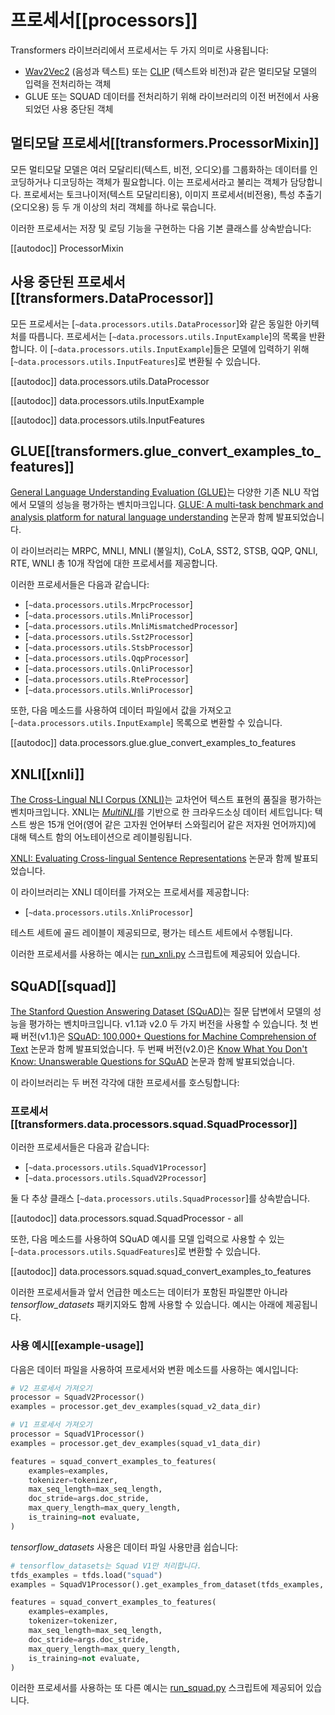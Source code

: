 <!--Copyright 2020 The HuggingFace Team. All rights reserved.

Licensed under the Apache License, Version 2.0 (the "License"); you may not use this file except in compliance with
the License. You may obtain a copy of the License at

http://www.apache.org/licenses/LICENSE-2.0

Unless required by applicable law or agreed to in writing, software distributed under the License is distributed on
an "AS IS" BASIS, WITHOUT WARRANTIES OR CONDITIONS OF ANY KIND, either express or implied. See the License for the
specific language governing permissions and limitations under the License.

⚠️ Note that this file is in Markdown but contain specific syntax for our doc-builder (similar to MDX) that may not be
rendered properly in your Markdown viewer.

-->

# 프로세서[[processors]]

Transformers 라이브러리에서 프로세서는 두 가지 의미로 사용됩니다:
- [Wav2Vec2](../model_doc/wav2vec2) (음성과 텍스트) 또는 [CLIP](../model_doc/clip) (텍스트와 비전)과 같은 멀티모달 모델의 입력을 전처리하는 객체
- GLUE 또는 SQUAD 데이터를 전처리하기 위해 라이브러리의 이전 버전에서 사용되었던 사용 중단된 객체

## 멀티모달 프로세서[[transformers.ProcessorMixin]]

모든 멀티모달 모델은 여러 모달리티(텍스트, 비전, 오디오)를 그룹화하는 데이터를 인코딩하거나 디코딩하는 객체가 필요합니다. 이는 프로세서라고 불리는 객체가 담당합니다. 프로세서는 토크나이저(텍스트 모달리티용), 이미지 프로세서(비전용), 특성 추출기(오디오용) 등 두 개 이상의 처리 객체를 하나로 묶습니다.

이러한 프로세서는 저장 및 로딩 기능을 구현하는 다음 기본 클래스를 상속받습니다:

[[autodoc]] ProcessorMixin

## 사용 중단된 프로세서[[transformers.DataProcessor]]

모든 프로세서는 [`~data.processors.utils.DataProcessor`]와 같은 동일한 아키텍처를 따릅니다. 프로세서는 [`~data.processors.utils.InputExample`]의 목록을 반환합니다. 이 [`~data.processors.utils.InputExample`]들은 모델에 입력하기 위해 [`~data.processors.utils.InputFeatures`]로 변환될 수 있습니다.

[[autodoc]] data.processors.utils.DataProcessor

[[autodoc]] data.processors.utils.InputExample

[[autodoc]] data.processors.utils.InputFeatures

## GLUE[[transformers.glue_convert_examples_to_features]]

[General Language Understanding Evaluation (GLUE)](https://gluebenchmark.com/)는 다양한 기존 NLU 작업에서 모델의 성능을 평가하는 벤치마크입니다. [GLUE: A multi-task benchmark and analysis platform for natural language understanding](https://openreview.net/pdf?id=rJ4km2R5t7) 논문과 함께 발표되었습니다.

이 라이브러리는 MRPC, MNLI, MNLI (불일치), CoLA, SST2, STSB, QQP, QNLI, RTE, WNLI 총 10개 작업에 대한 프로세서를 제공합니다.

이러한 프로세서들은 다음과 같습니다:

- [`~data.processors.utils.MrpcProcessor`]
- [`~data.processors.utils.MnliProcessor`]
- [`~data.processors.utils.MnliMismatchedProcessor`]
- [`~data.processors.utils.Sst2Processor`]
- [`~data.processors.utils.StsbProcessor`]
- [`~data.processors.utils.QqpProcessor`]
- [`~data.processors.utils.QnliProcessor`]
- [`~data.processors.utils.RteProcessor`]
- [`~data.processors.utils.WnliProcessor`]

또한, 다음 메소드를 사용하여 데이터 파일에서 값을 가져오고 [`~data.processors.utils.InputExample`] 목록으로 변환할 수 있습니다.

[[autodoc]] data.processors.glue.glue_convert_examples_to_features


## XNLI[[xnli]]

[The Cross-Lingual NLI Corpus (XNLI)](https://www.nyu.edu/projects/bowman/xnli/)는 교차언어 텍스트 표현의 품질을 평가하는 벤치마크입니다. XNLI는 [*MultiNLI*](http://www.nyu.edu/projects/bowman/multinli/)를 기반으로 한 크라우드소싱 데이터 세트입니다: 텍스트 쌍은 15개 언어(영어 같은 고자원 언어부터 스와힐리어 같은 저자원 언어까지)에 대해 텍스트 함의 어노테이션으로 레이블링됩니다.

[XNLI: Evaluating Cross-lingual Sentence Representations](https://huggingface.co/papers/1809.05053) 논문과 함께 발표되었습니다.

이 라이브러리는 XNLI 데이터를 가져오는 프로세서를 제공합니다:

- [`~data.processors.utils.XnliProcessor`]

테스트 세트에 골드 레이블이 제공되므로, 평가는 테스트 세트에서 수행됩니다.

이러한 프로세서를 사용하는 예시는 [run_xnli.py](https://github.com/huggingface/transformers/tree/main/examples/pytorch/text-classification/run_xnli.py) 스크립트에 제공되어 있습니다.


## SQuAD[[squad]]

[The Stanford Question Answering Dataset (SQuAD)](https://rajpurkar.github.io/SQuAD-explorer//)는 질문 답변에서 모델의 성능을 평가하는 벤치마크입니다. v1.1과 v2.0 두 가지 버전을 사용할 수 있습니다. 첫 번째 버전(v1.1)은 [SQuAD: 100,000+ Questions for Machine Comprehension of Text](https://huggingface.co/papers/1606.05250) 논문과 함께 발표되었습니다. 두 번째 버전(v2.0)은 [Know What You Don't Know: Unanswerable Questions for SQuAD](https://huggingface.co/papers/1806.03822) 논문과 함께 발표되었습니다.

이 라이브러리는 두 버전 각각에 대한 프로세서를 호스팅합니다:

### 프로세서[[transformers.data.processors.squad.SquadProcessor]]

이러한 프로세서들은 다음과 같습니다:

- [`~data.processors.utils.SquadV1Processor`]
- [`~data.processors.utils.SquadV2Processor`]

둘 다 추상 클래스 [`~data.processors.utils.SquadProcessor`]를 상속받습니다.

[[autodoc]] data.processors.squad.SquadProcessor
    - all

또한, 다음 메소드를 사용하여 SQuAD 예시를 모델 입력으로 사용할 수 있는 [`~data.processors.utils.SquadFeatures`]로 변환할 수 있습니다.

[[autodoc]] data.processors.squad.squad_convert_examples_to_features


이러한 프로세서들과 앞서 언급한 메소드는 데이터가 포함된 파일뿐만 아니라 *tensorflow_datasets* 패키지와도 함께 사용할 수 있습니다. 예시는 아래에 제공됩니다.


### 사용 예시[[example-usage]]

다음은 데이터 파일을 사용하여 프로세서와 변환 메소드를 사용하는 예시입니다:

```python
# V2 프로세서 가져오기
processor = SquadV2Processor()
examples = processor.get_dev_examples(squad_v2_data_dir)

# V1 프로세서 가져오기
processor = SquadV1Processor()
examples = processor.get_dev_examples(squad_v1_data_dir)

features = squad_convert_examples_to_features(
    examples=examples,
    tokenizer=tokenizer,
    max_seq_length=max_seq_length,
    doc_stride=args.doc_stride,
    max_query_length=max_query_length,
    is_training=not evaluate,
)
```

*tensorflow_datasets* 사용은 데이터 파일 사용만큼 쉽습니다:

```python
# tensorflow_datasets는 Squad V1만 처리합니다.
tfds_examples = tfds.load("squad")
examples = SquadV1Processor().get_examples_from_dataset(tfds_examples, evaluate=evaluate)

features = squad_convert_examples_to_features(
    examples=examples,
    tokenizer=tokenizer,
    max_seq_length=max_seq_length,
    doc_stride=args.doc_stride,
    max_query_length=max_query_length,
    is_training=not evaluate,
)
```

이러한 프로세서를 사용하는 또 다른 예시는 [run_squad.py](https://github.com/huggingface/transformers/tree/main/examples/legacy/question-answering/run_squad.py) 스크립트에 제공되어 있습니다.